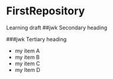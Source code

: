 # FirstRepository
Learning draft
##jwk Secondary heading

###jwk Tertiary heading
* my item A
* my item B
* my item C
* my Item D
